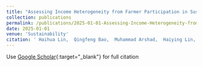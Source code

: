 ```yaml
---
title: "Assessing Income Heterogeneity from Farmer Participation in Sustainable Management of Forest Health Initiatives"
collection: publications
permalink: /publications/2025-01-01-Assessing-Income-Heterogeneity-from-Farmer-Participation-in-Sustainable-Management-of-Forest-Health-Initiatives.md
date: 2025-01-01
venue: 'Sustainability'
citation: ' Haihua Lin,  Qingfeng Bao,  Muhammad Arshad,  Haiying Lin, &quot;Assessing Income Heterogeneity from Farmer Participation in Sustainable Management of Forest Health Initiatives.&quot; Sustainability, 2025.'
---
```


Use [Google Scholar](https://scholar.google.com/scholar?q=Assessing+Income+Heterogeneity+from+Farmer+Participation+in+Sustainable+Management+of+Forest+Health+Initiatives){:target="_blank"} for full citation